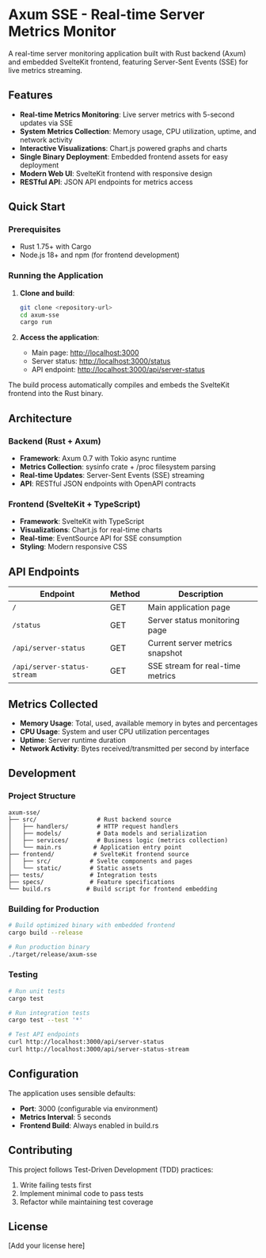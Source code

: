 # Axum SSE - Real-time Server Metrics Monitor

A real-time server monitoring application built with Rust backend (Axum) and embedded SvelteKit frontend, featuring Server-Sent Events (SSE) for live metrics streaming.

## Features

- **Real-time Metrics Monitoring**: Live server metrics with 5-second updates via SSE
- **System Metrics Collection**: Memory usage, CPU utilization, uptime, and network activity
- **Interactive Visualizations**: Chart.js powered graphs and charts
- **Single Binary Deployment**: Embedded frontend assets for easy deployment
- **Modern Web UI**: SvelteKit frontend with responsive design
- **RESTful API**: JSON API endpoints for metrics access

## Quick Start

### Prerequisites

- Rust 1.75+ with Cargo
- Node.js 18+ and npm (for frontend development)

### Running the Application

1. **Clone and build**:

   ```bash
   git clone <repository-url>
   cd axum-sse
   cargo run
   ```

2. **Access the application**:

   - Main page: <http://localhost:3000>
   - Server status: <http://localhost:3000/status>
   - API endpoint: <http://localhost:3000/api/server-status>

The build process automatically compiles and embeds the SvelteKit frontend into the Rust binary.

## Architecture

### Backend (Rust + Axum)

- **Framework**: Axum 0.7 with Tokio async runtime
- **Metrics Collection**: sysinfo crate + /proc filesystem parsing
- **Real-time Updates**: Server-Sent Events (SSE) streaming
- **API**: RESTful JSON endpoints with OpenAPI contracts

### Frontend (SvelteKit + TypeScript)

- **Framework**: SvelteKit with TypeScript
- **Visualizations**: Chart.js for real-time charts
- **Real-time**: EventSource API for SSE consumption
- **Styling**: Modern responsive CSS

## API Endpoints

| Endpoint | Method | Description |
|----------|--------|-------------|
| `/` | GET | Main application page |
| `/status` | GET | Server status monitoring page |
| `/api/server-status` | GET | Current server metrics snapshot |
| `/api/server-status-stream` | GET | SSE stream for real-time metrics |

## Metrics Collected

- **Memory Usage**: Total, used, available memory in bytes and percentages
- **CPU Usage**: System and user CPU utilization percentages
- **Uptime**: Server runtime duration
- **Network Activity**: Bytes received/transmitted per second by interface

## Development

### Project Structure

```text
axum-sse/
├── src/                 # Rust backend source
│   ├── handlers/        # HTTP request handlers
│   ├── models/          # Data models and serialization
│   ├── services/        # Business logic (metrics collection)
│   └── main.rs         # Application entry point
├── frontend/           # SvelteKit frontend source
│   ├── src/           # Svelte components and pages
│   └── static/        # Static assets
├── tests/             # Integration tests
├── specs/             # Feature specifications
└── build.rs          # Build script for frontend embedding
```

### Building for Production

```bash
# Build optimized binary with embedded frontend
cargo build --release

# Run production binary
./target/release/axum-sse
```

### Testing

```bash
# Run unit tests
cargo test

# Run integration tests
cargo test --test '*'

# Test API endpoints
curl http://localhost:3000/api/server-status
curl http://localhost:3000/api/server-status-stream
```

## Configuration

The application uses sensible defaults:

- **Port**: 3000 (configurable via environment)
- **Metrics Interval**: 5 seconds
- **Frontend Build**: Always enabled in build.rs

## Contributing

This project follows Test-Driven Development (TDD) practices:

1. Write failing tests first
2. Implement minimal code to pass tests
3. Refactor while maintaining test coverage

## License

[Add your license here]
